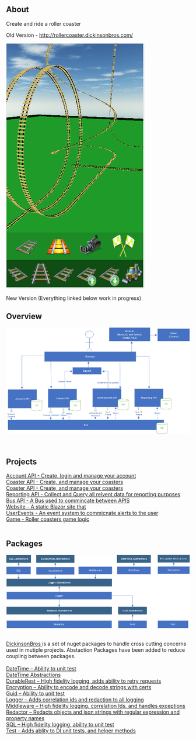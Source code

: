 <h2>About</h2>
Create and ride a roller coaster

Old Version - http://rollercoaster.dickinsonbros.com/

![Alt text](https://raw.githubusercontent.com/msdickinson/RollerCoaster/master/Tracks.png)

New Version (Everything linked below work in progress)
<br/>


<h2>Overview</h2>

![Alt text](https://raw.githubusercontent.com/msdickinson/RollerCoaster/master/DickinsonBros.png)

<br/>

<h2>Projects</h2>

<a href="https://github.com/msdickinson/RollerCoaster.Account">
    Account API - Create, login and manage your account
</a>
<br/>

<a href="https://github.com/msdickinson/RollerCoaster.Coaster">
    Coaster API - Create, and manage your coasters
</a>
<br/>

<a href="https://github.com/msdickinson/RollerCoaster.Achievement">
    Coaster API - Create, and manage your coasters
</a>
<br/>

<a href="https://github.com/msdickinson/RollerCoaster.Reporting">
    Reporting API - Collect and Query all relvent data for reporting purposes
</a>
<br/>

<a href="https://github.com/msdickinson/RollerCoaster.Bus">
    Bus API - A Bus used to commincate between APIS
</a>
<br/>

<a href="https://github.com/msdickinson/RollerCoaster.Website">
    Website - A static Blazor site that 
</a>
<br/>

<a href="https://github.com/msdickinson/RollerCoaster.UserEvents">
    UserEvents - An event system to commicnate alerts to the user
</a>
<br/>

<a href="https://github.com/msdickinson/RollerCoaster.Game">
    Game - Roller coasters game logic
</a>
<br/>

<br/>
<h2>Packages</h2>

![Alt text](https://raw.githubusercontent.com/msdickinson/DickinsonBros/master/Stack.png)

<br/>

<a href="https://github.com/msdickinson/DickinsonBros">
    DickinsonBros
</a> is a set of nuget packages to handle cross cutting concerns used in mutiple projects.
Abstaction Packages have been added to reduce coupling between packages.
<br/>
<br/>

<a href="https://github.com/msdickinson/DickinsonBros.DateTime">
    DateTime – Ability to unit test
</a>
<br/>

<a href="https://github.com/msdickinson/DickinsonBros.DateTime.Abstractions">
    DateTime Abstractions
</a>
<br/>


<a href="https://github.com/msdickinson/DickinsonBros.DurableRest">
    DurableRest – High fidelity logging, adds ability to retry requests
</a>
<br/>

<a href="https://github.com/msdickinson/DickinsonBros.Encryption">
    Encryption – Ability to encode and decode strings with certs
</a>
<br/>

<a href="https://github.com/msdickinson/DickinsonBros.Guid">
    Guid – Ability to unit test
</a>
<br/>

<a href="https://github.com/msdickinson/DickinsonBros.Logger">
    Logger – Adds correlation ids and redaction to all logging
</a>
<br/>

<a href="https://github.com/msdickinson/DickinsonBros.Middleware">
    Middleware – High fidelity logging, correlation Ids, and handles exceptions
</a>
<br/>

<a href="https://github.com/msdickinson/DickinsonBros.Redactor">
    Redactor – Redacts objects and json strings with regular expression and property names
</a>
<br/>

<a href="https://github.com/msdickinson/DickinsonBros.SQL">
    SQL – High fidelity logging, ability to unit test
</a>
<br/>

<a href="https://github.com/msdickinson/DickinsonBros.Test">
    Test - Adds ablity to DI unit tests, and helper methods
</a>
